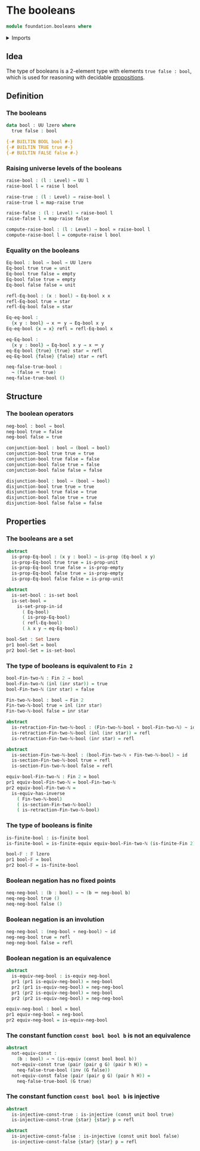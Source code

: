 # The booleans

```agda
module foundation.booleans where
```

<details><summary>Imports</summary>

```agda
open import foundation.dependent-pair-types
open import foundation.raising-universe-levels
open import foundation.unit-type
open import foundation.universe-levels

open import foundation-core.constant-maps
open import foundation-core.coproduct-types
open import foundation-core.empty-types
open import foundation-core.equivalences
open import foundation-core.function-types
open import foundation-core.homotopies
open import foundation-core.identity-types
open import foundation-core.injective-maps
open import foundation-core.negation
open import foundation-core.propositions
open import foundation-core.sets

open import univalent-combinatorics.finite-types
open import univalent-combinatorics.standard-finite-types
```

</details>

## Idea

The type of booleans is a 2-element type with elements `true false : bool`,
which is used for reasoning with decidable
[propositions](foundation-core.propositions.md).

## Definition

### The booleans

```agda
data bool : UU lzero where
  true false : bool

{-# BUILTIN BOOL bool #-}
{-# BUILTIN TRUE true #-}
{-# BUILTIN FALSE false #-}
```

### Raising universe levels of the booleans

```agda
raise-bool : (l : Level) → UU l
raise-bool l = raise l bool

raise-true : (l : Level) → raise-bool l
raise-true l = map-raise true

raise-false : (l : Level) → raise-bool l
raise-false l = map-raise false

compute-raise-bool : (l : Level) → bool ≃ raise-bool l
compute-raise-bool l = compute-raise l bool
```

### Equality on the booleans

```agda
Eq-bool : bool → bool → UU lzero
Eq-bool true true = unit
Eq-bool true false = empty
Eq-bool false true = empty
Eq-bool false false = unit

refl-Eq-bool : (x : bool) → Eq-bool x x
refl-Eq-bool true = star
refl-Eq-bool false = star

Eq-eq-bool :
  {x y : bool} → x ＝ y → Eq-bool x y
Eq-eq-bool {x = x} refl = refl-Eq-bool x

eq-Eq-bool :
  {x y : bool} → Eq-bool x y → x ＝ y
eq-Eq-bool {true} {true} star = refl
eq-Eq-bool {false} {false} star = refl

neq-false-true-bool :
  ¬ (false ＝ true)
neq-false-true-bool ()
```

## Structure

### The boolean operators

```agda
neg-bool : bool → bool
neg-bool true = false
neg-bool false = true

conjunction-bool : bool → (bool → bool)
conjunction-bool true true = true
conjunction-bool true false = false
conjunction-bool false true = false
conjunction-bool false false = false

disjunction-bool : bool → (bool → bool)
disjunction-bool true true = true
disjunction-bool true false = true
disjunction-bool false true = true
disjunction-bool false false = false
```

## Properties

### The booleans are a set

```agda
abstract
  is-prop-Eq-bool : (x y : bool) → is-prop (Eq-bool x y)
  is-prop-Eq-bool true true = is-prop-unit
  is-prop-Eq-bool true false = is-prop-empty
  is-prop-Eq-bool false true = is-prop-empty
  is-prop-Eq-bool false false = is-prop-unit

abstract
  is-set-bool : is-set bool
  is-set-bool =
    is-set-prop-in-id
      ( Eq-bool)
      ( is-prop-Eq-bool)
      ( refl-Eq-bool)
      ( λ x y → eq-Eq-bool)

bool-Set : Set lzero
pr1 bool-Set = bool
pr2 bool-Set = is-set-bool
```

### The type of booleans is equivalent to `Fin 2`

```agda
bool-Fin-two-ℕ : Fin 2 → bool
bool-Fin-two-ℕ (inl (inr star)) = true
bool-Fin-two-ℕ (inr star) = false

Fin-two-ℕ-bool : bool → Fin 2
Fin-two-ℕ-bool true = inl (inr star)
Fin-two-ℕ-bool false = inr star

abstract
  is-retraction-Fin-two-ℕ-bool : (Fin-two-ℕ-bool ∘ bool-Fin-two-ℕ) ~ id
  is-retraction-Fin-two-ℕ-bool (inl (inr star)) = refl
  is-retraction-Fin-two-ℕ-bool (inr star) = refl

abstract
  is-section-Fin-two-ℕ-bool : (bool-Fin-two-ℕ ∘ Fin-two-ℕ-bool) ~ id
  is-section-Fin-two-ℕ-bool true = refl
  is-section-Fin-two-ℕ-bool false = refl

equiv-bool-Fin-two-ℕ : Fin 2 ≃ bool
pr1 equiv-bool-Fin-two-ℕ = bool-Fin-two-ℕ
pr2 equiv-bool-Fin-two-ℕ =
  is-equiv-has-inverse
    ( Fin-two-ℕ-bool)
    ( is-section-Fin-two-ℕ-bool)
    ( is-retraction-Fin-two-ℕ-bool)
```

### The type of booleans is finite

```agda
is-finite-bool : is-finite bool
is-finite-bool = is-finite-equiv equiv-bool-Fin-two-ℕ (is-finite-Fin 2)

bool-𝔽 : 𝔽 lzero
pr1 bool-𝔽 = bool
pr2 bool-𝔽 = is-finite-bool
```

### Boolean negation has no fixed points

```agda
neq-neg-bool : (b : bool) → ¬ (b ＝ neg-bool b)
neq-neg-bool true ()
neq-neg-bool false ()
```

### Boolean negation is an involution

```agda
neg-neg-bool : (neg-bool ∘ neg-bool) ~ id
neg-neg-bool true = refl
neg-neg-bool false = refl
```

### Boolean negation is an equivalence

```agda
abstract
  is-equiv-neg-bool : is-equiv neg-bool
  pr1 (pr1 is-equiv-neg-bool) = neg-bool
  pr2 (pr1 is-equiv-neg-bool) = neg-neg-bool
  pr1 (pr2 is-equiv-neg-bool) = neg-bool
  pr2 (pr2 is-equiv-neg-bool) = neg-neg-bool

equiv-neg-bool : bool ≃ bool
pr1 equiv-neg-bool = neg-bool
pr2 equiv-neg-bool = is-equiv-neg-bool
```

### The constant function `const bool bool b` is not an equivalence

```agda
abstract
  not-equiv-const :
    (b : bool) → ¬ (is-equiv (const bool bool b))
  not-equiv-const true (pair (pair g G) (pair h H)) =
    neq-false-true-bool (inv (G false))
  not-equiv-const false (pair (pair g G) (pair h H)) =
    neq-false-true-bool (G true)
```

### The constant function `const bool bool b` is injective

```agda
abstract
  is-injective-const-true : is-injective (const unit bool true)
  is-injective-const-true {star} {star} p = refl

abstract
  is-injective-const-false : is-injective (const unit bool false)
  is-injective-const-false {star} {star} p = refl
```
